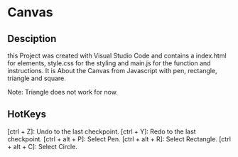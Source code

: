 # Canvas

## Desciption

this Project was created with Visual Studio Code and contains a index.html for elements, style.css for the styling and main.js for the function and instructions.
It is About the Canvas from Javascript with pen, rectangle, triangle and square. 

Note: Triangle does not work for now.

## HotKeys
[ctrl + Z]: Undo to the last checkpoint.
[ctrl + Y]: Redo to the last checkpoint.
[ctrl + alt + P]: Select Pen.
[ctrl + alt + R]: Select Rectangle.
[ctrl + alt + C]: Select Circle. 



